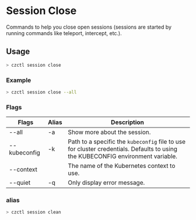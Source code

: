 # Session Close

Commands to help you close open sessions (sessions are started by running commands like teleport, intercept, etc.).

## Usage

```bash
> czctl session close
```

### Example

```bash
> czctl session close --all
```

### Flags

| Flags           | Alias | Description
|-----------------|-------| -----------
| --all           | -a    | Show more about the session.
| --kubeconfig    | -k    | Path to a specific the `kubeconfig` file to use for cluster credentials. Defaults to using the KUBECONFIG environment variable.
| --context       |       | The name of the Kubernetes context to use.
| --quiet         | -q    | Only display error message.

### alias

```bash
> czctl session clean
```

